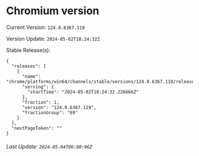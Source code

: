 # Chromium version

Current Version: `124.0.6367.119`

Version Update: `2024-05-02T18:24:32Z`

Stable Release(s):
```
{
  "releases": [
    {
      "name": "chrome/platforms/win64/channels/stable/versions/124.0.6367.119/releases/1714674272",
      "serving": {
        "startTime": "2024-05-02T18:24:32.226666Z"
      },
      "fraction": 1,
      "version": "124.0.6367.119",
      "fractionGroup": "69"
    }
  ],
  "nextPageToken": ""
}
```

###### Last Update: `2024-05-04T06:00:06Z`
        
